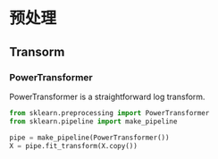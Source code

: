 # 预处理

## Transorm

### PowerTransformer

PowerTransformer is a straightforward log transform.

```python
from sklearn.preprocessing import PowerTransformer
from sklearn.pipeline import make_pipeline

pipe = make_pipeline(PowerTransformer())
X = pipe.fit_transform(X.copy())
```